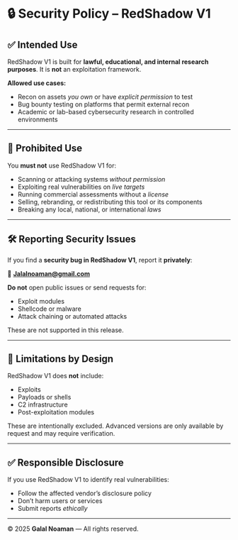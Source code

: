 # 🔒 Security Policy – RedShadow V1

## ✅ Intended Use

RedShadow V1 is built for **lawful, educational, and internal research purposes**. It is **not** an exploitation framework.

**Allowed use cases:**
- Recon on assets *you own* or have *explicit permission* to test  
- Bug bounty testing on platforms that permit external recon  
- Academic or lab-based cybersecurity research in controlled environments

---

## 🚫 Prohibited Use

You **must not** use RedShadow V1 for:
- Scanning or attacking systems *without permission*  
- Exploiting real vulnerabilities on *live targets*  
- Running commercial assessments without a *license*  
- Selling, rebranding, or redistributing this tool or its components  
- Breaking any local, national, or international *laws*

---

## 🛠️ Reporting Security Issues

If you find a **security bug in RedShadow V1**, report it **privately**:

📧 **Jalalnoaman@gmail.com**

**Do not** open public issues or send requests for:
- Exploit modules  
- Shellcode or malware  
- Attack chaining or automated attacks

These are not supported in this release.

---

## 🔐 Limitations by Design

RedShadow V1 does **not** include:
- Exploits  
- Payloads or shells  
- C2 infrastructure  
- Post-exploitation modules  

These are intentionally excluded. Advanced versions are only available by request and may require verification.

---

## ✅ Responsible Disclosure

If you use RedShadow V1 to identify real vulnerabilities:
- Follow the affected vendor’s disclosure policy  
- Don’t harm users or services  
- Submit reports *ethically*

---

© 2025 **Galal Noaman** — All rights reserved.
